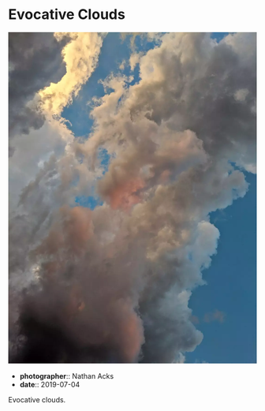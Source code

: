 # Evocative Clouds

![Storm clouds catch the setting Sun](assets/2019-07-04-evocative-clouds.webp)

* **photographer**:: Nathan Acks
* **date**:: 2019-07-04

Evocative clouds.
